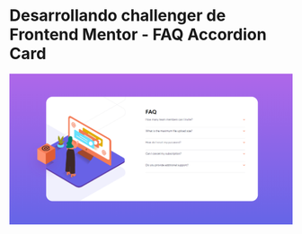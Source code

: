 # Desarrollando challenger de Frontend Mentor - FAQ Accordion Card

![Design preview for the FAQ Accordion Card coding challenge](./faq-accordion-card-main.png)


